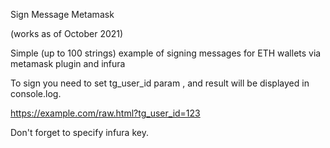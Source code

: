 Sign Message Metamask

(works as of October 2021)

Simple (up to 100 strings) example of signing messages for ETH wallets via metamask plugin and infura

To sign you need to set tg_user_id param , and result will be displayed in console.log.

https://example.com/raw.html?tg_user_id=123

Don't forget to specify infura key.